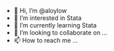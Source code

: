 - 👋 Hi, I’m @aloylow
- 👀 I’m interested in Stata
- 🌱 I’m currently learning Stata
- 💞️ I’m looking to collaborate on ...
- 📫 How to reach me ...

<!---
aloylow/aloylow is a ✨ special ✨ repository because its `README.md` (this file) appears on your GitHub profile.
You can click the Preview link to take a look at your changes.
--->
